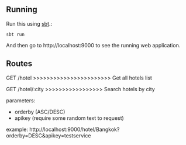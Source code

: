 ## Running

Run this using [sbt](http://www.scala-sbt.org/).:

```
sbt run
```

And then go to http://localhost:9000 to see the running web application.

## Routes

GET /hotel >>>>>>>>>>>>>>>>>>>>>>> Get all hotels list

GET /hotel/:city >>>>>>>>>>>>>>>>> Search hotels by city

parameters:
- orderby (ASC/DESC)
- apikey (require some random text to request)

example: http://localhost:9000/hotel/Bangkok?orderby=DESC&apikey=testservice
